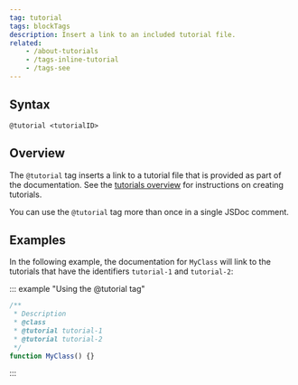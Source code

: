 ```yaml
---
tag: tutorial
tags: blockTags
description: Insert a link to an included tutorial file.
related:
    - /about-tutorials
    - /tags-inline-tutorial
    - /tags-see
---
```


## Syntax

    @tutorial <tutorialID>


## Overview

The `@tutorial` tag inserts a link to a tutorial file that is provided as part of the documentation.
See the [tutorials overview][tutorials] for instructions on creating tutorials.

You can use the `@tutorial` tag more than once in a single JSDoc comment.

[tutorials]: /about-tutorials


## Examples

In the following example, the documentation for `MyClass` will link to the tutorials that have the
identifiers `tutorial-1` and `tutorial-2`:

::: example "Using the @tutorial tag"

```js
/**
 * Description
 * @class
 * @tutorial tutorial-1
 * @tutorial tutorial-2
 */
function MyClass() {}
```
:::

